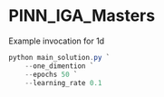 # PINN_IGA_Masters

Example invocation for 1d
```powershell
python main_solution.py `
    --one_dimention `
    --epochs 50 `
    --learning_rate 0.1
```
